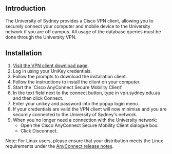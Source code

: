 ## Introduction

The University of Sydney provides a Cisco VPN client, allowing you to securely connect your computer and mobile device to the University network if you are off campus. All usage of the database queries must be done through the University VPN.

## Installation
1. [Visit the VPN client download page](https://vpn.sydney.edu.au/+CSCOE+/noportal.html).
2. Log in using your UniKey credentials.
3. Follow the prompts to download the installation client.
4. Follow the instructions to install the client on your computer.
5. Start the 'Cisco AnyConnect Secure Mobility Client'
6. In the text field next to the connect button, type in vpn.sydney.edu.au and then click Connect.
7. Enter your unikey and password into the popup login menu.
8. If your credentials are valid the VPN client will now minimise and you are securely connected to the University of Sydney's network.
9. When you no longer need a connection with the University network:
   - Open the Cisco AnyConnect Secure Mobility Client dialogue box.
   - Click Disconnect.


Note: For Linux users, please ensure that your distribution meets the Linux requirements under the [AnyConnect release notes](https://www.cisco.com/c/en/us/td/docs/security/vpn_client/anyconnect/anyconnect46/release/notes/b_Release_Notes_AnyConnect_4_6.html#ID-1454-0000039b).